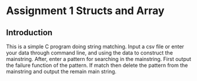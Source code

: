 # Assignment 1 Structs and Array

## Introduction ##
This is a simple C program doing string matching. Input a csv file or enter your data through command line, and using the data to construct the mainstring. After, enter a pattern for searching in the mainstring. First output the failure function of the pattern. If match then delete the pattern from the mainstring and output the remain main string.